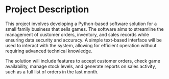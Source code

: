 # Project Description

This project involves developing a Python-based software solution for a small family business that sells games. The software aims to streamline the management of customer orders, inventory, and sales records while ensuring data security and accuracy. A simple text-based interface will be used to interact with the system, allowing for efficient operation without requiring advanced technical knowledge.

The solution will include features to accept customer orders, check game availability, manage stock levels, and generate reports on sales activity, such as a full list of orders in the last month.
